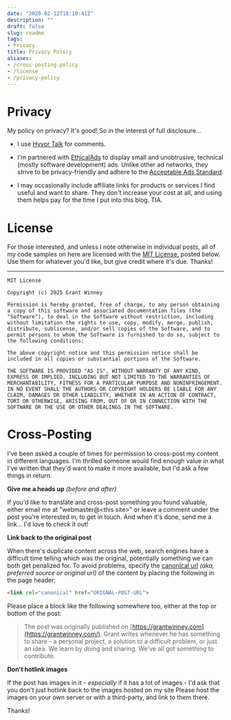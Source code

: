 ```yaml
---
date: "2020-02-12T18:10:41Z"
description: ""
draft: false
slug: readme
tags:
- Privacy
title: Privacy Policy
aliases:
- /cross-posting-policy
- /license
- /privacy-policy
---
```


# Privacy

My policy on privacy? It's good! So in the interest of full disclosure...

- I use [Hyvor Talk](https://talk.hyvor.com/privacy) for comments.

- I'm partnered with [EthicalAds](https://www.ethicalads.io/privacy-policy/) to display small and unobtrusive, technical (mostly software development) ads. Unlike other ad networks, they strive to be privacy-friendly and adhere to the [Acceptable Ads Standard](https://acceptableads.com/standard/).

- I may occasionally include affiliate links for products or services I find useful and want to share. They don't increase your cost at all, and using them helps pay for the time I put into this blog. TIA.

# License

For those interested, and unless I note otherwise in individual posts, all of my code samples on here are licensed with the [MIT License](https://opensource.org/licenses/MIT), posted below. Use them for whatever you'd like, but give credit where it's due. Thanks!

---

```
MIT License

Copyright (c) 2025 Grant Winney

Permission is hereby granted, free of charge, to any person obtaining a copy of this software and associated documentation files (the "Software"), to deal in the Software without restriction, including without limitation the rights to use, copy, modify, merge, publish, distribute, sublicense, and/or sell copies of the Software, and to permit persons to whom the Software is furnished to do so, subject to the following conditions:

The above copyright notice and this permission notice shall be included in all copies or substantial portions of the Software.

THE SOFTWARE IS PROVIDED "AS IS", WITHOUT WARRANTY OF ANY KIND, EXPRESS OR IMPLIED, INCLUDING BUT NOT LIMITED TO THE WARRANTIES OF MERCHANTABILITY, FITNESS FOR A PARTICULAR PURPOSE AND NONINFRINGEMENT. IN NO EVENT SHALL THE AUTHORS OR COPYRIGHT HOLDERS BE LIABLE FOR ANY CLAIM, DAMAGES OR OTHER LIABILITY, WHETHER IN AN ACTION OF CONTRACT, TORT OR OTHERWISE, ARISING FROM, OUT OF OR IN CONNECTION WITH THE SOFTWARE OR THE USE OR OTHER DEALINGS IN THE SOFTWARE.
```

# Cross-Posting

I've been asked a couple of times for permission to cross-post my content in different languages. I'm thrilled someone would find enough value in what I've written that they'd want to make it more available, but I'd ask a few things in return.

**Give me a heads up** _(before and after)_

If you'd like to translate and cross-post something you found valuable, either email me at "webmaster@\<this site>" or leave a comment under the post you're interested in, to get in touch. And when it's done, send me a link... I'd love to check it out!

**Link back to the original post**

When there's duplicate content across the web, search engines have a difficult time telling which was the original, potentially something we can both get penalized for. To avoid problems, specify the [canonical url](https://www.reliablesoft.net/what-is-a-canonical-url/) _(aka, preferred source or original url)_ of the content by placing the following in the page header:

```html
<link rel="canonical" href="ORIGNAL-POST-URL">
```

Please place a block like the following somewhere too, either at the top or bottom of the post:

> The post <insert post title> was originally published on [https://grantwinney.com](https://grantwinney.com/). Grant writes whenever he has something to share - a personal project, a solution to a difficult problem, or just an idea. We learn by doing and sharing. We've all got something to contribute.

**Don't hotlink images**

If the post has images in it - _especially_ if it has a lot of images - I'd ask that you don't just hotlink back to the images hosted on my site Please host the images on your own server or with a third-party, and link to them there.

Thanks!